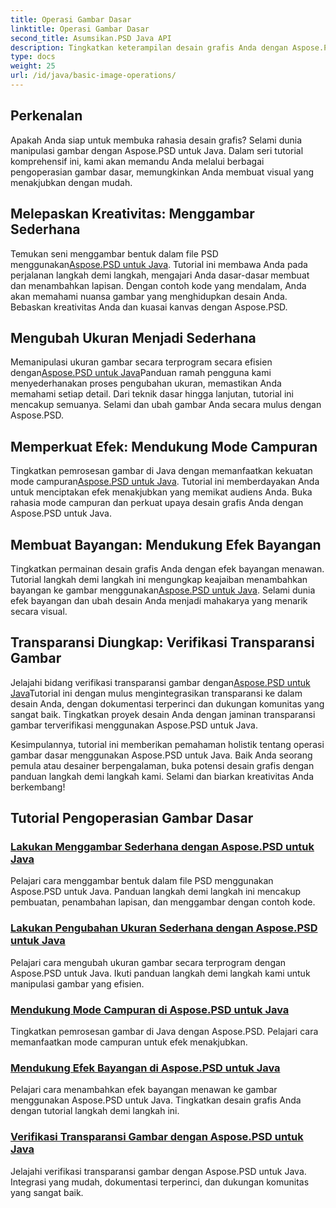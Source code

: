 ```yaml
---
title: Operasi Gambar Dasar
linktitle: Operasi Gambar Dasar
second_title: Asumsikan.PSD Java API
description: Tingkatkan keterampilan desain grafis Anda dengan Aspose.PSD untuk tutorial Java. Pelajari menggambar, mengubah ukuran, mode campuran, dan verifikasi transparansi dalam panduan langkah demi langkah.
type: docs
weight: 25
url: /id/java/basic-image-operations/
---
```


## Perkenalan

Apakah Anda siap untuk membuka rahasia desain grafis? Selami dunia manipulasi gambar dengan Aspose.PSD untuk Java. Dalam seri tutorial komprehensif ini, kami akan memandu Anda melalui berbagai pengoperasian gambar dasar, memungkinkan Anda membuat visual yang menakjubkan dengan mudah.

## Melepaskan Kreativitas: Menggambar Sederhana

 Temukan seni menggambar bentuk dalam file PSD menggunakan[Aspose.PSD untuk Java](./simple-drawing/). Tutorial ini membawa Anda pada perjalanan langkah demi langkah, mengajari Anda dasar-dasar membuat dan menambahkan lapisan. Dengan contoh kode yang mendalam, Anda akan memahami nuansa gambar yang menghidupkan desain Anda. Bebaskan kreativitas Anda dan kuasai kanvas dengan Aspose.PSD.

## Mengubah Ukuran Menjadi Sederhana

 Memanipulasi ukuran gambar secara terprogram secara efisien dengan[Aspose.PSD untuk Java](./simple-resizing/)Panduan ramah pengguna kami menyederhanakan proses pengubahan ukuran, memastikan Anda memahami setiap detail. Dari teknik dasar hingga lanjutan, tutorial ini mencakup semuanya. Selami dan ubah gambar Anda secara mulus dengan Aspose.PSD.

## Memperkuat Efek: Mendukung Mode Campuran

 Tingkatkan pemrosesan gambar di Java dengan memanfaatkan kekuatan mode campuran[Aspose.PSD untuk Java](./support-blend-modes/). Tutorial ini memberdayakan Anda untuk menciptakan efek menakjubkan yang memikat audiens Anda. Buka rahasia mode campuran dan perkuat upaya desain grafis Anda dengan Aspose.PSD untuk Java.

## Membuat Bayangan: Mendukung Efek Bayangan

 Tingkatkan permainan desain grafis Anda dengan efek bayangan menawan. Tutorial langkah demi langkah ini mengungkap keajaiban menambahkan bayangan ke gambar menggunakan[Aspose.PSD untuk Java](./support-shadow-effect/). Selami dunia efek bayangan dan ubah desain Anda menjadi mahakarya yang menarik secara visual.

## Transparansi Diungkap: Verifikasi Transparansi Gambar

 Jelajahi bidang verifikasi transparansi gambar dengan[Aspose.PSD untuk Java](./verify-image-transparency/)Tutorial ini dengan mulus mengintegrasikan transparansi ke dalam desain Anda, dengan dokumentasi terperinci dan dukungan komunitas yang sangat baik. Tingkatkan proyek desain Anda dengan jaminan transparansi gambar terverifikasi menggunakan Aspose.PSD untuk Java.

Kesimpulannya, tutorial ini memberikan pemahaman holistik tentang operasi gambar dasar menggunakan Aspose.PSD untuk Java. Baik Anda seorang pemula atau desainer berpengalaman, buka potensi desain grafis dengan panduan langkah demi langkah kami. Selami dan biarkan kreativitas Anda berkembang!
## Tutorial Pengoperasian Gambar Dasar
### [Lakukan Menggambar Sederhana dengan Aspose.PSD untuk Java](./simple-drawing/)
Pelajari cara menggambar bentuk dalam file PSD menggunakan Aspose.PSD untuk Java. Panduan langkah demi langkah ini mencakup pembuatan, penambahan lapisan, dan menggambar dengan contoh kode.
### [Lakukan Pengubahan Ukuran Sederhana dengan Aspose.PSD untuk Java](./simple-resizing/)
Pelajari cara mengubah ukuran gambar secara terprogram dengan Aspose.PSD untuk Java. Ikuti panduan langkah demi langkah kami untuk manipulasi gambar yang efisien.
### [Mendukung Mode Campuran di Aspose.PSD untuk Java](./support-blend-modes/)
Tingkatkan pemrosesan gambar di Java dengan Aspose.PSD. Pelajari cara memanfaatkan mode campuran untuk efek menakjubkan.
### [Mendukung Efek Bayangan di Aspose.PSD untuk Java](./support-shadow-effect/)
Pelajari cara menambahkan efek bayangan menawan ke gambar menggunakan Aspose.PSD untuk Java. Tingkatkan desain grafis Anda dengan tutorial langkah demi langkah ini.
### [Verifikasi Transparansi Gambar dengan Aspose.PSD untuk Java](./verify-image-transparency/)
Jelajahi verifikasi transparansi gambar dengan Aspose.PSD untuk Java. Integrasi yang mudah, dokumentasi terperinci, dan dukungan komunitas yang sangat baik.